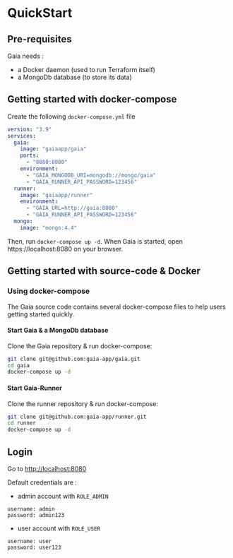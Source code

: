 # QuickStart

## Pre-requisites

Gaia needs : 

 * a Docker daemon (used to run Terraform itself)
 * a MongoDb database (to store its data)

## Getting started with docker-compose

Create the following `docker-compose.yml` file

```yaml
version: "3.9"
services:
  gaia:
    image: "gaiaapp/gaia"
    ports: 
      - "8080:8080"
    environment:
      - "GAIA_MONGODB_URI=mongodb://mongo/gaia"
      - "GAIA_RUNNER_API_PASSWORD=123456"
  runner:
    image: "gaiaapp/runner"
    environment:
      - "GAIA_URL=http://gaia:8080"
      - "GAIA_RUNNER_API_PASSWORD=123456"
  mongo:
    image: "mongo:4.4"
```

Then, run `docker-compose up -d`.
When Gaia is started, open https://localhost:8080 on your browser.

## Getting started with source-code & Docker

### Using docker-compose

The Gaia source code contains several docker-compose files to help users getting started quickly.

#### Start Gaia & a MongoDb database

Clone the Gaia repository & run docker-compose: 

```bash
git clone git@github.com:gaia-app/gaia.git
cd gaia
docker-compose up -d
```

#### Start Gaia-Runner

Clone the runner repository & run docker-compose: 

```bash
git clone git@github.com:gaia-app/runner.git
cd runner
docker-compose up -d
```

## Login

Go to [http://localhost:8080](http://localhost:8080)

Default credentials are :

 * admin account with `ROLE_ADMIN`

```
username: admin
password: admin123
```

 * user account with `ROLE_USER`

```
username: user
password: user123
```
